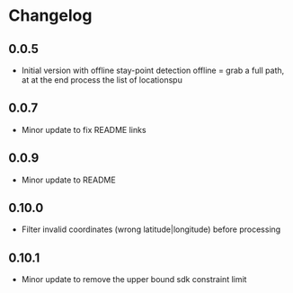 # Changelog

## 0.0.5

- Initial version with offline stay-point detection
offline = grab a full path, at at the end process the list of locationspu

## 0.0.7

- Minor update to fix README links

## 0.0.9

- Minor update to README

## 0.10.0

- Filter invalid coordinates (wrong latitude|longitude) before processing

## 0.10.1
- Minor update to remove the upper bound sdk constraint limit
